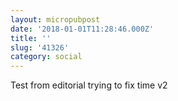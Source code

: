 ```yaml
---
layout: micropubpost
date: '2018-01-01T11:28:46.000Z'
title: ''
slug: '41326'
category: social
---
```

Test from editorial trying to fix time v2

